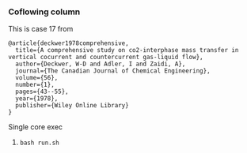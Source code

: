 ### Coflowing column

This is case 17 from 

```
@article{deckwer1978comprehensive,
  title={A comprehensive study on co2-interphase mass transfer in vertical cocurrent and countercurrent gas-liquid flow},
  author={Deckwer, W-D and Adler, I and Zaidi, A},
  journal={The Canadian Journal of Chemical Engineering},
  volume={56},
  number={1},
  pages={43--55},
  year={1978},
  publisher={Wiley Online Library}
}
```

Single core exec

1. `bash run.sh`
